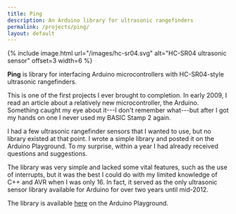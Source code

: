 ```yaml
---
title: Ping
description: An Arduino library for ultrasonic rangefinders
permalink: /projects/ping/
layout: default
---
```


{% include image.html url="/images/hc-sr04.svg" alt="HC-SR04 ultrasonic sensor" offset=3 width=6 %}

**Ping** is library for interfacing Arduino microcontrollers with HC-SR04-style ultrasonic rangefinders.

This is one of the first projects I ever brought to completion. In early 2009, I read an article about a relatively new microcontroller, the Arduino. Something caught my eye about it---I don't remember what---but after I got my hands on one I never used my BASIC Stamp 2 again.

I had a few ultrasonic rangefinder sensors that I wanted to use, but no library existed at that point. I wrote a simple library and posted it on the Arduino Playground. To my surprise, within a year I had already received questions and suggestions.

The library was very simple and lacked some vital features, such as the use of interrupts, but it was the best I could do with my limited knowledge of C++ and AVR when I was only 16\. In fact, it served as the only ultrasonic sensor library available for Arduino for over two years until mid-2012.

The library is available [here](//playground.arduino.cc/Code/Ping) on the Arduino Playground.
